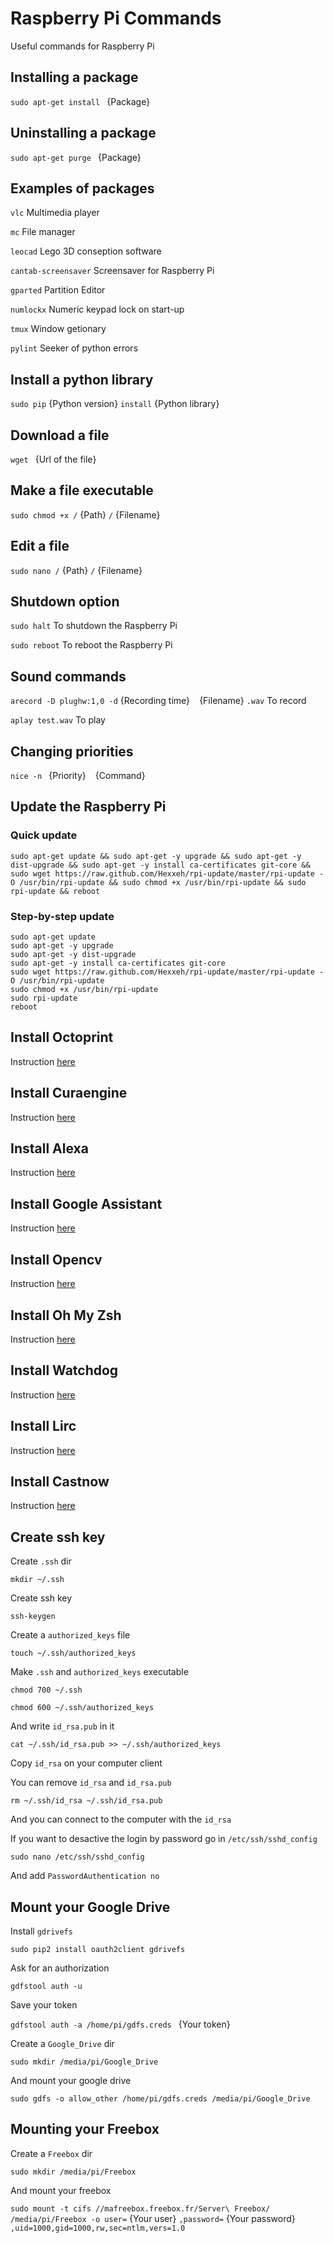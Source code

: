 # Raspberry Pi Commands

Useful commands for Raspberry Pi

## Installing a package

`sudo apt-get install ` {Package}

## Uninstalling a package

`sudo apt-get purge ` {Package}

## Examples of packages

`vlc` Multimedia player

`mc` File manager

`leocad` Lego 3D conseption software

`cantab-screensaver` Screensaver for Raspberry Pi

`gparted` Partition Editor

`numlockx` Numeric keypad lock on start-up

`tmux` Window getionary

`pylint` Seeker of python errors

## Install a python library

`sudo pip` {Python version} ` install ` {Python library}

## Download a file

`wget ` {Url of the file}

## Make a file executable

`sudo chmod +x /` {Path} `/` {Filename}

## Edit a file

`sudo nano /` {Path} `/` {Filename}

## Shutdown option

`sudo halt` To shutdown the Raspberry Pi

`sudo reboot` To reboot the Raspberry Pi

## Sound commands

`arecord -D plughw:1,0 -d` {Recording time} ` ` {Filename} `.wav` To record

`aplay test.wav` To play

## Changing priorities

`nice -n ` {Priority} ` ` {Command}

## Update the Raspberry Pi

### Quick update

`sudo apt-get update && sudo apt-get -y upgrade && sudo apt-get -y dist-upgrade && sudo apt-get -y install ca-certificates git-core && sudo wget https://raw.github.com/Hexxeh/rpi-update/master/rpi-update -O /usr/bin/rpi-update && sudo chmod +x /usr/bin/rpi-update && sudo rpi-update && reboot`

### Step-by-step update

```
sudo apt-get update
sudo apt-get -y upgrade
sudo apt-get -y dist-upgrade
sudo apt-get -y install ca-certificates git-core
sudo wget https://raw.github.com/Hexxeh/rpi-update/master/rpi-update -O /usr/bin/rpi-update
sudo chmod +x /usr/bin/rpi-update
sudo rpi-update
reboot
```

## Install Octoprint

Instruction [here](https://discourse.octoprint.org/t/setting-up-octoprint-on-a-raspberry-pi-running-raspbian/2337)

## Install Curaengine

Instruction [here](http://docs.octoprint.org/en/master/bundledplugins/cura.html)

## Install Alexa

Instruction [here](https://github.com/alexa-pi/AlexaPi)

## Install Google Assistant

Instruction [here](https://github.com/shivasiddharth/GassistPi)

## Install Opencv

Instruction [here](https://www.pyimagesearch.com/2018/09/26/install-opencv-4-on-your-raspberry-pi/)

## Install Oh My Zsh

Instruction [here](https://github.com/robbyrussell/oh-my-zsh)

## Install Watchdog

Instruction [here](https://www.domoticz.com/wiki/Setting_up_the_raspberry_pi_watchdog)

## Install Lirc

Instruction [here](https://www.instructables.com/id/Install-and-Configure-Linux-Infrared-Remote-Contro/)

## Install Castnow

Instruction [here](https://github.com/xat/castnow)

## Create ssh key

Create `.ssh` dir

`mkdir ~/.ssh`

Create ssh key

`ssh-keygen`

Create a `authorized_keys` file

`touch ~/.ssh/authorized_keys`

Make `.ssh` and `authorized_keys` executable

`chmod 700 ~/.ssh`

`chmod 600 ~/.ssh/authorized_keys`

And write `id_rsa.pub` in it

`cat ~/.ssh/id_rsa.pub >> ~/.ssh/authorized_keys`

Copy `id_rsa` on your computer client

You can remove `id_rsa` and `id_rsa.pub`

`rm ~/.ssh/id_rsa ~/.ssh/id_rsa.pub`

And you can connect to the computer with the `id_rsa`

If you want to desactive the login by password go in `/etc/ssh/sshd_config`

`sudo nano /etc/ssh/sshd_config`

And add `PasswordAuthentication no`

## Mount your Google Drive

Install `gdrivefs`

`sudo pip2 install oauth2client gdrivefs`

Ask for an authorization

`gdfstool auth -u`

Save your token

`gdfstool auth -a /home/pi/gdfs.creds ` {Your token}

Create a `Google_Drive` dir

`sudo mkdir /media/pi/Google_Drive`

And mount your google drive

`sudo gdfs -o allow_other /home/pi/gdfs.creds /media/pi/Google_Drive`

## Mounting your Freebox

Create a `Freebox` dir

`sudo mkdir /media/pi/Freebox`

And mount your freebox

`sudo mount -t cifs //mafreebox.freebox.fr/Server\ Freebox/  /media/pi/Freebox -o user=` {Your user} `,password=` {Your password} `,uid=1000,gid=1000,rw,sec=ntlm,vers=1.0`
